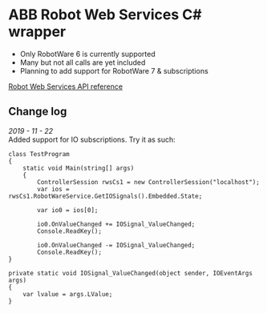 # ABB Robot Web Services C# wrapper

 - Only RobotWare 6 is currently supported
 - Many but not all calls are yet included 
 - Planning to add support for RobotWare 7 & subscriptions
 
 [Robot Web Services API reference](http://developercenter.robotstudio.com/blobproxy/devcenter/Robot_Web_Services/html/index.html)

## Change log

*2019 - 11 - 22*  
Added support for IO subscriptions. Try it as such:

    class TestProgram
    {
        static void Main(string[] args)
        {
            ControllerSession rwsCs1 = new ControllerSession("localhost");
            var ios = rwsCs1.RobotWareService.GetIOSignals().Embedded.State;

            var io0 = ios[0];

            io0.OnValueChanged += IOSignal_ValueChanged;
            Console.ReadKey();

            io0.OnValueChanged -= IOSignal_ValueChanged;
            Console.ReadKey();
    }
      
    private static void IOSignal_ValueChanged(object sender, IOEventArgs args)
    {
        var lvalue = args.LValue;
    }
